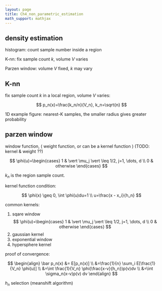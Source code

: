 ```yaml
---
layout: page
title: Ch4_non_parametric_estimation
math_support: mathjax
---
```



## density estimation

histogram: count sample number inside a region

K-nn: fix sample count $k$, volume $V$ varies

Parzen window: volume $V$ fixed, $k$ may vary

## K-nn

fix sample count $k$ in a local region, volume $V$ varies:

$$
p_n(x)=\frac{k_n/n}{V_n}, k_n=\sqrt{n}
$$

1D example figure: nearest-K samples, the smaller radius gives greater probability

## parzen window

window function, ( weight function, or can be a kernel function ) (TODO: kernel \& weight ??)

$$
\phi(u)=\begin{cases}
1 & \vert \mu_j \vert \leq 1/2, j=1, \dots, d \\
0 & otherwise
\end{cases}
$$

$k_n$ is the region sample count.

kernel function condition:

$$
\phi(x) \geq 0, \int \phi(u)du=1 \\
u=\frac{x - x_i}{h_n}
$$

common kernels:

1. sqare window $$ \phi(u)=\begin{cases}
1 & \vert \mu_j \vert \leq 1/2, j=1, \dots, d \\
0 & otherwise
\end{cases} $$
2. gaussian kernel 
3. exponential window
4. hypersphere kernel

proof of convergence:

$$
\begin{align}
\bar p_n(x) &= E[p_n(x)] \\
  &=\frac{1}{n} \sum_i E[\frac{1}{V_n} \phi(u)] \\
  &=\int \frac{1}{V_n} \phi(\frac{x-v}{h_n})p(v)dv \\
  &=\int \sigma_n(x-v)p(v) dv
\end{align}
$$

$h_n$ selection (meanshift algorithm)


















